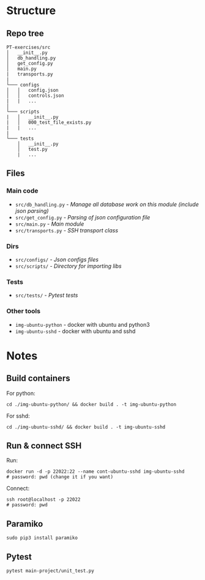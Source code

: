 # Structure  
## Repo tree  
```
PT-exercises/src
│   __init__.py
│   db_handling.py
│   get_config.py
│   main.py
|   transports.py
|
└─── configs
│   │   config.json
│   │   controls.json
|   |   ...
│   
└─── scripts
|   │   __init__.py
|   │   000_test_file_exists.py
|   |   ...
|
└─── tests
    │   __init__.py
    │   test.py
    |   ...
```
## Files  
### Main code  
- `src/db_handling.py` - *Manage all database work on this module (include json parsing)*
- `src/get_config.py` - *Parsing of json configuration file*
- `src/main.py` - *Main module*
- `src/transports.py` - *SSH transport class*
### Dirs  
- `src/configs/` - *Json configs files*
- `src/scripts/` - *Directory for importing libs*
### Tests  
- `src/tests/` - *Pytest tests*
### Other tools  
- `img-ubuntu-python` - docker with ubuntu and python3  
- `img-ubuntu-sshd` - docker with ubuntu and sshd 
# Notes  
## Build containers  
For python:  
```
cd ./img-ubuntu-python/ && docker build . -t img-ubuntu-python
```
For sshd:
```
cd ./img-ubuntu-sshd/ && docker build . -t img-ubuntu-sshd
```
## Run & connect SSH  
Run:
```
docker run -d -p 22022:22 --name cont-ubuntu-sshd img-ubuntu-sshd 
# password: pwd (change it if you want)
```
Connect:
```
ssh root@localhost -p 22022
# password: pwd
```
## Paramiko  
```
sudo pip3 install paramiko
```
## Pytest  
```
pytest main-project/unit_test.py
```
